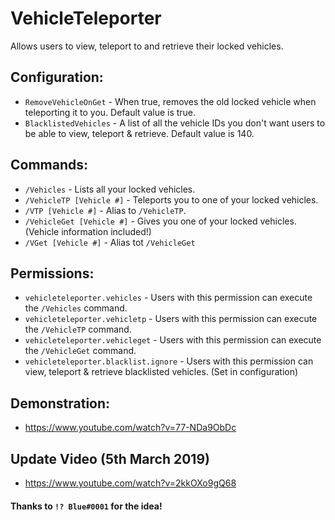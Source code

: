 # VehicleTeleporter
Allows users to view, teleport to and retrieve their locked vehicles.

## Configuration:
- `RemoveVehicleOnGet` - When true, removes the old locked vehicle when teleporting it to you. Default value is true.
- `BlacklistedVehicles` - A list of all the vehicle IDs you don't want users to be able to view, teleport & retrieve. Default value is 140.

## Commands:
- `/Vehicles` - Lists all your locked vehicles.
- `/VehicleTP [Vehicle #]` - Teleports you to one of your locked vehicles.
- `/VTP [Vehicle #]` - Alias to `/VehicleTP`.
- `/VehicleGet [Vehicle #]` - Gives you one of your locked vehicles. (Vehicle information included!)
- `/VGet [Vehicle #]` - Alias tot `/VehicleGet`

## Permissions:
- `vehicleteleporter.vehicles` - Users with this permission can execute the `/Vehicles` command.
- `vehicleteleporter.vehicletp` - Users with this permission can execute the `/VehicleTP` command.
- `vehicleteleporter.vehicleget` - Users with this permission can execute the `/VehicleGet` command.
- `vehicleteleporter.blacklist.ignore` - Users with this permission can view, teleport & retrieve blacklisted vehicles. (Set in configuration)

## Demonstration:
- https://www.youtube.com/watch?v=77-NDa9ObDc

## Update Video (5th March 2019)
- https://www.youtube.com/watch?v=2kkOXo9gQ68


#### Thanks to `!? Blue#0001` for the idea!
